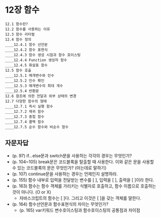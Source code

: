 # 12장 함수

```
12.1 함수란?
12.2 함수를 사용하는 이유
12.3 함수 리터럴
12.4 함수 정의
____12.4.1 함수 선언문
____12.4.2 함수 표현식
____12.4.3 함수 생성 시점과 함수 호이스팅
____12.4.4 Function 생성자 함수
____12.4.5 화살표 함수
12.5 함수 호출
____12.5.1 매개변수와 인수
____12.5.2 인수 확인
____12.5.3 매개변수의 최대 개수
____12.5.4 반환문
12.6 참조에 의한 전달과 외부 상태의 변경
12.7 다양한 함수의 형태
____12.7.1 즉시 실행 함수
____12.7.2 재귀 함수
____12.7.3 중첩 함수
____12.7.4 콜백 함수
____12.7.5 순수 함수와 비순수 함수
```

## 자문자답

- (p. 97) if…else문과 switch문을 사용하는 각각의 경우는 무엇인가?
- (p. 104~105) break문은 코드블록을 탈출할 때 사용한다. 이와 같은 문을 사용할 수 있는 코드블록의 문은 무엇인가? (아는데로 말하기)
- (p. 107) continue문을 사용하는 경우는 언제인지 설명하라.
- (p. 155) 함수 내부로 입력을 전달받는 변수를 [ ], 입력을 [ ], 출력을 [ ]이라 한다.
- (p. 163) 함수는 함수 객체를 가리키는 식별자로 호출하고, 함수 이름으로 호출하는 것이 아니다. (O or X)
  - 자바스크립트의 함수는 [ ]다. 그리고 이것은 [ ]을 갖는 객체를 말한다.
- (p. 164) 함수선언문과 함수표현식의 차이는 무엇인가?
  - (p. 165) var키워드 변수호이스팅과 함수호이스팅의 공통점과 차이점
